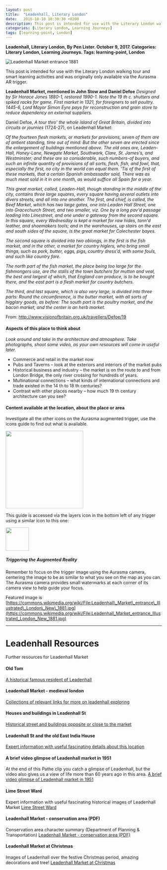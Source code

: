 ```yaml
---
layout: post
title:  "Leadenhall, Literary London"
date:   2016-10-10 10:30:30 +0200
description: This post is intended for use with the Literary London walking tour and smart learning activities and was originally only available via the Aurasma AR trigger.
categories: [Literary London, Learning Journeys]
tags: [learning-point, London]
---
```


**Leadenhall, Literary London, By Pen Lister. October 9, 2017. Categories: Literary London, Learning Journeys. Tags: learning-point, London**


![Leadenhall Market entrance 1881]({{site.baseurl}}/assets/images/Leadenhall_Market_entrance_Illustrated_London_New_1881.jpg)


This post is intended for use with the Literary London walking tour and smart learning activities and was originally only available via the Aurasma AR trigger.

**Leadenhall Market, mentioned in John Stow and Daniel Defoe** _Designed by Sir Horace Jones 1880-1, restored 1990-1. Note the 19 th c. shutters and spiked racks for game. First market in 1321, for foreigners to sell poultry. 1445-6, Lord Mayor Simon Eyre pays for reconstruction and grain store to reduce dependency on external suppliers._

Daniel Defoe, _A tour thro' the whole island of Great Britain, divided into circuits or journies_ (1724-27), on Leadenhall Market:

_Of the fourteen flesh markets, or markets for provisions, seven of them are of antient standing, time out of mind: But the other seven are erected since the enlargement of buildings mentioned above. The old ones are, Leaden-Hall, Honey-Lane, Newgate Market, Southwark, Clare, St. James's, and Westminster; and these are so considerable, such numbers-of buyers, and such an infinite quantity of provisions of all sorts, flesh, fish, and fowl, that, especially the first, no city in the world can equal them. 'Tis of the first of these markets, that a certain Spanish ambassador said, There was as much meat sold in it in one month, as would suffice all Spain for a year._

_This great market, called, Leaden-Hall, though standing in the middle of the city, contains three large squares, every square having several outlets into divers streets, and all into one another. The first, and chief, is called, the Beef Market, which has two large gates, one into Leaden Hall Street, one into Gracechurch Street, and two smaller, viz. One by a long pav'd passage leading into Limestreet, and one under a gateway from the second square. In this square, every Wednesday is kept a market for raw hides, tann'd leather, and shoemakers tools; and in the warehouses, up stairs on the east and south sides of the square, is the great market for Colechester bayes._

_The second square is divided into two oblongs, in the first is the fish market, and in the other, a market for country higlers, who bring small things, such as pork, butter, eggs, pigs, country dress'd, with some fouls, and such like country fare._

_The north part of the fish market, the place being too large for the fishmongers use, are the stalls of the town butchers for mutton and veal, the best and largest of which, that England can produce, is to be bought there, and the east part is a flesh market for country butchers._

_The third, and last square, which is also very large, is divided into three parts: Round the circumference, is the butter market, with all sorts of higglary goods, as before: The south part is the poultry market, and the bacon market, and the center is an herb market._

From: http://www.visionofbritain.org.uk/travellers/Defoe/19


#### **Aspects of this place to think about**

_Look around and take in the architecture and atmosphere. Take photographs, shoot some video, as your own resources will come in useful later._

- Commerce and retail in the market now
- Pubs and Taverns – look at the exteriors and interiors of the market pubs
- Historical business and industry – the market is on the route to and from London Bridge, the only river crossing for hundreds of years.
- Multinational connections – what kinds of international connections and trade existed in the 14 th to 18 th centuries?
- Contrast with other places nearby – how much 19 th century architecture can you see?

#### **Content available at the location, about the place or area**

Investigate all the other icons on the Aurasma augmented trigger, use the icons guide to find out what is available.

<img src="{{site.baseurl}}/assets/images/icons-messagesA.png" width="250" height="auto">

This guide is accessed via the layers icon in the bottom left of any trigger using a similar icon to this one:

<img src="{{site.baseurl}}/assets/images/1287510-512-crimson.png" width="75" height="auto">

##### **Triggering the Augmented Reality**

Remember to focus on the trigger image using the Aurasma camera, centering the image to be as similar to what you see on the map as you can. The Aurasma camera provides small watermarks at each corner of its camera view to help guide your focus.

Featured image is [https://commons.wikimedia.org/wiki/File:Leadenhall\_Market\_entrance\_Illustrated\_London\_New\_1881.jpg](https://commons.wikimedia.org/wiki/File:Leadenhall_Market_entrance_Illustrated_London_New_1881.jpg)


---

# Leadenhall Resources

Further resources for Leadenhall Market

#### Old Tom  
   [A historical famous resident of Leadenhall](http://www.historic-uk.com/CultureUK/Old-Tom-famous-resident-of-Leadenhall-Market/)

#### Leadenhall Market - medieval london
[Collections of relevant links for more on leadenhall exploring](https://medievallondon.ace.fordham.edu/collections/show/60)

#### Houses and buildings in Leadenhall St
[Historical street and buildings opposite or close to the market](https://londonstreetviews.wordpress.com/category/02-leadenhall-street-nos-1-158/)
   
#### Leadenhall St and the old East India House
[Expert information with useful fascinating details about this location](http://www.british-history.ac.uk/old-new-london/vol2/pp183-194)

#### A brief video glimpse of Leadenhall market in 1951
At the end of this Pathe clip you catch a glimpse of Leadenhall, but the video also gives us a view of life more than 60 years ago in this area.
[A brief video glimpse of Leadenhall market in 1951](https://youtu.be/4b_yzUF0PSg?t=8m4s)

#### Lime Street Ward
Expert information with useful fascinating historical images of Leadenhall Market
[Lime Street Ward](http://www.british-history.ac.uk/no-series/new-history-london/pp662-663)

#### Leadenhall Market - conservation area (PDF)
Conservation area character summary (Department of Planning & Transportation)
[Leadenhall Market - conservation area (PDF)](https://www.cityoflondon.gov.uk/services/environment-and-planning/planning/heritage-and-design/conservation-areas/Documents/Leadenhall%20Market%20Character%20Summary.pdf)

#### Leadenhall Market at Christmas
Images of Leadenhall over the festive Christmas period, amazing decorations and tree!
[Leadenhall Market at Christmas](https://www.google.co.uk/search?q=leadenhall+market+at+christmas&client=safari&rls=en&dcr=0&source=lnms&tbm=isch&sa=X&ved=0ahUKEwj2sqa3_PzWAhUJDsAKHbO9DcMQ_AUICigB&biw=1390&bih=888)

